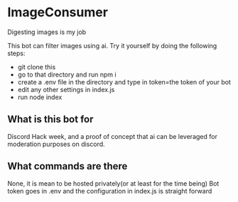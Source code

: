 # ImageConsumer
Digesting images is my job

This bot can filter images using ai. Try it yourself by doing the following steps:
- git clone this
- go to that directory and run npm i
- create a .env file in the directory and type in token=the token of your bot
- edit any other settings in index.js
- run node index


## What is this bot for
Discord Hack week, and a proof of concept that ai can be leveraged for moderation purposes on discord.

## What commands are there
None, it is mean to be hosted privately(or at least for the time being)
Bot token goes in .env and the configuration in index.js is straight forward